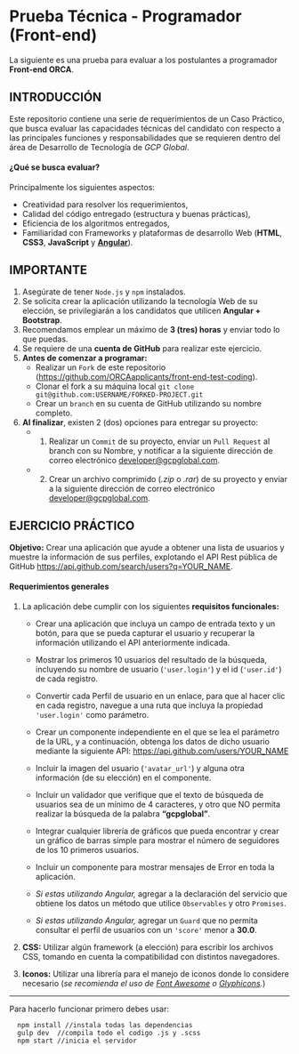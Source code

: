 # Prueba Técnica - Programador (Front-end)
La siguiente es una prueba para evaluar a los postulantes a programador **Front-end ORCA**.

## INTRODUCCIÓN
Este repositorio contiene una serie de requerimientos de un Caso Práctico, que busca evaluar las capacidades técnicas del candidato con respecto a las principales funciones y responsabilidades que se requieren dentro del área de Desarrollo de Tecnología de _GCP Global_.

#### ¿Qué se busca evaluar?
Principalmente los siguientes aspectos:
  + Creatividad para resolver los requerimientos,
  + Calidad del código entregado (estructura y buenas prácticas),
  + Eficiencia de los algoritmos entregados,
  + Familiaridad con Frameworks y plataformas de desarrollo Web (**HTML**, **CSS3**, **JavaScript** y **[Angular](https://angular.io/)**).

## IMPORTANTE
1. Asegúrate de tener `Node.js` y `npm` instalados.
2. Se solicita crear la aplicación utilizando la tecnología Web de su elección, se privilegiarán a los candidatos que utilicen **Angular + Bootstrap**.
3. Recomendamos emplear un máximo de **3 (tres) horas** y enviar todo lo que puedas.
4. Se requiere de una **cuenta de GitHub** para realizar este ejercicio.
5. **Antes de comenzar a programar:**
    * Realizar un `Fork` de este repositorio (https://github.com/ORCAapplicants/front-end-test-coding).
    * Clonar el fork a su máquina local  `git clone git@github.com:USERNAME/FORKED-PROJECT.git`
    * Crear un `branch` en su cuenta de GitHub utilizando su nombre completo.
6. **Al finalizar**, existen 2 (dos) opciones para entregar su proyecto:
    * 1) Realizar un `Commit` de su proyecto, enviar un `Pull Request` al branch con su Nombre, y notificar a la siguiente dirección de correo electrónico  [developer@gcpglobal.com](mailto:developer@gcpglobal.com).
    * 2) Crear un archivo comprimido (_.zip_ o _.rar_) de su proyecto y enviar a la siguiente dirección de correo electrónico  [developer@gcpglobal.com](mailto:developer@gcpglobal.com).

## EJERCICIO PRÁCTICO
**Objetivo:** Crear una aplicación que ayude a obtener una lista de usuarios y muestre la información de sus perfiles, explotando el API Rest pública de GitHub https://api.github.com/search/users?q=YOUR_NAME.

#### Requerimientos generales

1. La aplicación debe cumplir con los siguientes **requisitos funcionales:**

    - Crear una aplicación que incluya un campo de entrada texto y un botón, para que se pueda capturar el usuario y recuperar la información utilizando el API anteriormente indicada.

    - Mostrar los primeros 10 usuarios del resultado de la búsqueda, incluyendo su nombre de usuario (`'user.login'`) y el id (`'user.id'`) de cada registro.

    - Convertir cada Perfil de usuario en un enlace, para que al hacer clic en cada registro, navegue a una ruta que incluya la propiedad `'user.login'` como parámetro.

    - Crear un componente independiente en el que se lea el parámetro de la URL, y a continuación, obtenga los datos de dicho usuario mediante la siguiente API: https://api.github.com/users/YOUR_NAME

    - Incluir la imagen del usuario (`'avatar_url'`) y alguna otra información (de su elección) en el componente.

    - Incluir un validador que verifique que el texto de búsqueda de usuarios sea de un mínimo de 4 caracteres, y otro que NO permita realizar la búsqueda de la palabra **“gcpglobal”**.

    - Integrar cualquier librería de gráficos que pueda encontrar y crear un gráfico de barras simple para mostrar el número de seguidores de los 10 primeros usuarios.

    - Incluir un componente para mostrar mensajes de Error en toda la aplicación.

    - _Si estas utilizando Angular,_ agregar a la declaración del servicio que obtiene los datos un método que utilice `Observables` y otro `Promises`.

    - _Si estas utilizando Angular,_ agregar un `Guard` que no permita consultar el perfil de usuarios con un `'score'` menor a **30.0**.

2. **CSS:** Utilizar algún framework (a elección) para escribir los archivos CSS, tomando en cuenta la compatibilidad con distintos navegadores.

3. **Iconos:** Utilizar una librería para el manejo de iconos donde lo considere necesario (_se recomienda el uso de [Font Awesome](http://fontawesome.io/) o [Glyphicons](http://glyphicons.com/)._)









************************
Para hacerlo funcionar primero debes usar:
```
  npm install //instala todas las dependencias
  gulp dev  //compila todo el codigo .js y .scss
  npm start //inicia el servidor
```
